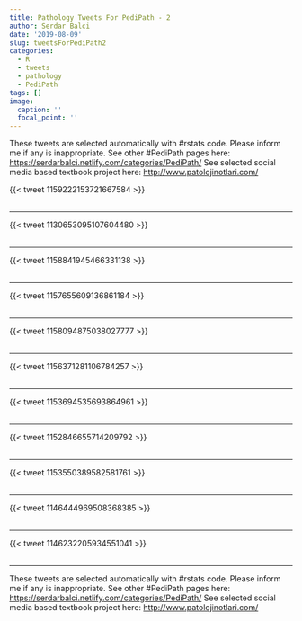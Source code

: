 ```yaml
---
title: Pathology Tweets For PediPath - 2
author: Serdar Balci
date: '2019-08-09'
slug: tweetsForPediPath2
categories:
  - R
  - tweets
  - pathology
  - PediPath
tags: []
image:
  caption: ''
  focal_point: ''
---
```



These tweets are selected automatically with #rstats code. Please inform me if any is inappropriate.
See other #PediPath pages here: https://serdarbalci.netlify.com/categories/PediPath/ 
See selected social media based textbook project here: http://www.patolojinotlari.com/

{{< tweet 1159222153721667584 >}}
<br>
<br>
<hr>
{{< tweet 1130653095107604480 >}}
<br>
<br>
<hr>
{{< tweet 1158841945466331138 >}}
<br>
<br>
<hr>
{{< tweet 1157655609136861184 >}}
<br>
<br>
<hr>
{{< tweet 1158094875038027777 >}}
<br>
<br>
<hr>
{{< tweet 1156371281106784257 >}}
<br>
<br>
<hr>
{{< tweet 1153694535693864961 >}}
<br>
<br>
<hr>
{{< tweet 1152846655714209792 >}}
<br>
<br>
<hr>
{{< tweet 1153550389582581761 >}}
<br>
<br>
<hr>
{{< tweet 1146444969508368385 >}}
<br>
<br>
<hr>
{{< tweet 1146232205934551041 >}}
<br>
<br>
<hr>


These tweets are selected automatically with #rstats code. Please inform me if any is inappropriate.
See other #PediPath pages here: https://serdarbalci.netlify.com/categories/PediPath/ 
See selected social media based textbook project here: http://www.patolojinotlari.com/
